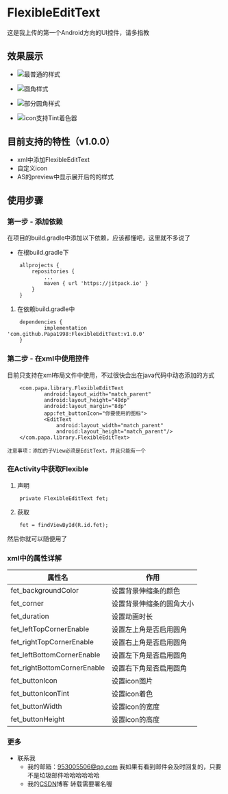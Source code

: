 # FlexibleEditText
这是我上传的第一个Android方向的UI控件，请多指教
## 效果展示
 - ![最普通的样式](https://github.com/Papa1998/FlexibleEditText/blob/master/image/fet_1.gif)

 - ![圆角样式](https://github.com/Papa1998/FlexibleEditText/blob/master/image/fet_2.gif)

 - ![部分圆角样式](https://github.com/Papa1998/FlexibleEditText/blob/master/image/fet_3.gif)

 - ![icon支持Tint着色器](https://github.com/Papa1998/FlexibleEditText/blob/master/image/fet_4.gif)
 
## 目前支持的特性（v1.0.0）
 - xml中添加FlexibleEditText
 - 自定义icon
 - AS的preview中显示展开后的的样式
##  使用步骤
### 第一步 - 添加依赖
在项目的build.gradle中添加以下依赖，应该都懂吧，这里就不多说了
 - 在根build.gradle下

```
	allprojects {
		repositories {
			...
			maven { url 'https://jitpack.io' }
		}
	}
```

 1. 在依赖build.gradle中
```
	dependencies {
	        implementation 'com.github.Papa1998:FlexibleEditText:v1.0.0'
	}
```
### 第二步 - 在xml中使用控件
目前只支持在xml布局文件中使用，不过很快会出在java代码中动态添加的方式
```
	<com.papa.library.FlexibleEditText
	        android:layout_width="match_parent"
	        android:layout_height="48dp"
	        android:layout_margin="8dp"
	        app:fet_buttonIcon="你要使用的图标">
	        <EditText
	            android:layout_width="match_parent"
	            android:layout_height="match_parent"/>
	</com.papa.library.FlexibleEditText>
```
`注意事项：添加的子View必须是EditText，并且只能有一个`
### 在Activity中获取Flexible
 1. 声明
```
	private FlexibleEditText fet;
```
2. 获取

```
	fet = findViewById(R.id.fet);
```
然后你就可以随便用了
### xml中的属性详解
| 属性名 | 作用 |
|--|--|
| fet_backgroundColor | 设置背景伸缩条的颜色 |
| fet_corner | 设置背景伸缩条的圆角大小 |
| fet_duration | 设置动画时长 |
| fet_leftTopCornerEnable | 设置左上角是否启用圆角 |
| fet_rightTopCornerEnable | 设置右上角是否启用圆角 |
| fet_leftBottomCornerEnable | 设置左下角是否启用圆角 |
| fet_rightBottomCornerEnable | 设置右下角是否启用圆角 |
| fet_buttonIcon | 设置icon图片 |
| fet_buttonIconTint | 设置icon着色 |
| fet_buttonWidth | 设置icon的宽度 |
| fet_buttonHeight | 设置icon的高度 |
###  更多
 - 联系我
	- 我的邮箱：953005506@qq.com
		我如果有看到邮件会及时回复的，只要不是垃圾邮件哈哈哈哈哈哈
	- 我的[CSDN](https://blog.csdn.net/weixin_42530254)博客
		转载需要署名喔

